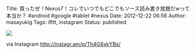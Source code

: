 Title: 買ったぜ！Nexus7！コレでいつでもどこでもソース読み書き放題だwって本当か？ #android #google #tablet #nexus
Date: 2012-12-22 06:56
Author: masayukig
Tags: ifttt, instagram
Status: published

<div>

![](http://distilleryimage4.s3.amazonaws.com/a0ef40ec4c0311e2aacd22000a1f932c_7.jpg)
<div>

via Instagram <http://instagr.am/p/Th4G8xkYBs/>

</div>

</div>
